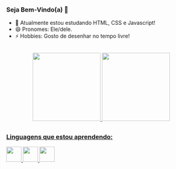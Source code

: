 ### Seja Bem-Vindo(a) 👋

- 🌱 Atualmente estou estudando HTML, CSS e Javascript!
- 😄 Pronomes: Ele/dele.
- ⚡ Hobbies: Gosto de desenhar no tempo livre!

##

<div align="center">
  <a href="https://github.com/gabrielsilvagaldino">
  <img height="180em" src="https://github-readme-stats.vercel.app/api?username=gabrielsilvagaldino&show_icons=true&theme=dark&include_all_commits=true&count_private=true"/>
  <img height="180em" src="https://github-readme-stats.vercel.app/api/top-langs/?username=gabrielsilvagaldino&layout=compact&langs_count=7&theme=dark"/>
</div>

##

### Linguagens que estou aprendendo:</h1>
<div display: inline-block>
  <img width= 40px src="https://cdn.jsdelivr.net/gh/devicons/devicon/icons/html5/html5-original.svg" />
  <img width= 40px src="https://cdn.jsdelivr.net/gh/devicons/devicon/icons/css3/css3-original.svg" />
  <img width= 40px src="https://cdn.jsdelivr.net/gh/devicons/devicon/icons/javascript/javascript-original.svg" />
</div>
